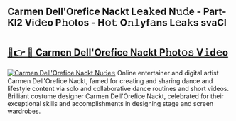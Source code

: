 ## Carmen Dell'Orefice Nackt L𝚎a𝚔ed N𝚞𝚍e - Part-Kl2 Vi𝚍𝚎o P𝚑𝚘tos - H𝚘𝚝 O𝚗𝚕yf𝚊ns L𝚎a𝚔s svaCl

# <h2><a href="http://kf9f9y0.oniu.top/?m=Carmen+Dell%27Orefice+Nackt">🔗👉 🔴 Carmen Dell'Orefice Nackt P𝚑ot𝚘𝚜 V𝚒d𝚎o</a></h2>

[![Carmen Dell'Orefice Nackt Nu𝚍e𝚜](https://i.imgur.com/0qMVB7G.gif)](http://kf9f9y0.oniu.top/?m=Carmen+Dell%27Orefice+Nackt)
Online entertainer and digital artist Carmen Dell'Orefice Nackt, famed for creating and sharing dance and lifestyle content via solo and collaborative dance routines and short videos. Brilliant costume designer Carmen Dell'Orefice Nackt, celebrated for their exceptional skills and accomplishments in designing stage and screen wardrobes.  

